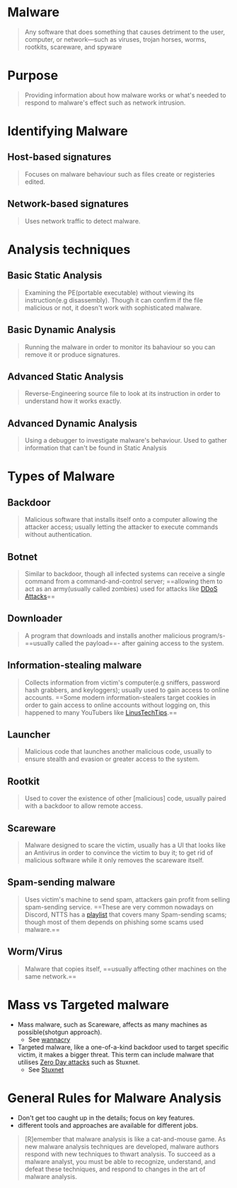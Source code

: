 # Malware
>Any software that does something that causes detriment to the user, computer, or network—such as viruses, trojan horses, worms, rootkits, scareware, and spyware

# Purpose
> Providing information about how malware works or what's needed to respond to malware's effect such as network intrusion.

# Identifying Malware
## Host-based signatures
> Focuses on malware behaviour such as files create or registeries edited.

## Network-based signatures
> Uses network traffic to detect malware.

# Analysis techniques
## Basic Static Analysis
> Examining the PE(portable executable) without viewing its instruction(e.g disassembly). Though it can confirm if the file malicious or not, it doesn't work with sophisticated malware.

## Basic Dynamic Analysis
> Running the malware in order to monitor its bahaviour so you can remove it or produce signatures.

## Advanced Static Analysis
> Reverse-Engineering source file to look at its instruction in order to understand how it works exactly.

## Advanced Dynamic Analysis
> Using a debugger to investigate malware's behaviour. Used to gather information that can't be found in Static Analysis

# Types of Malware
## Backdoor
> Malicious software that installs itself onto a computer allowing the attacker access; usually letting the attacker to execute commands without authentication.

## Botnet
> Similar to backdoor, though all infected systems can receive a single command from a command-and-control server; ==allowing them to act as an army(usually called zombies) used for attacks like [DDoS Attacks]((https://www.cloudflare.com/learning/ddos/what-is-a-ddos-attack/))==

## Downloader
> A program that downloads and installs another malicious program/s-==usually called the payload==- after gaining access to the system.

## Information-stealing malware
> Collects information from victim's computer(e.g sniffers, password hash grabbers, and keyloggers); usually used to gain access to online accounts. ==Some modern information-stealers target cookies in order to gain access to online accounts without logging on, this happened to many YouTubers like [LinusTechTips](https://youtu.be/nYdS3FIu3rI).==

## Launcher
> Malicious code that launches another malicious code, usually to ensure stealth and evasion or greater access to the system.

## Rootkit
>Used to cover the existence of other [malicious] code, usually paired with a backdoor to allow remote access.

## Scareware
> Malware designed to scare the victim, usually has a UI that looks like an Antivirus in order to convince the victim to buy it; to get rid of malicious software while it only removes the scareware itself.

## Spam-sending malware
> Uses victim's machine to send spam, attackers gain profit from selling spam-sending service. ==These are very common nowadays on Discord, NTTS has a [playlist](https://youtube.com/playlist?list=PLEqYobHF0_Nk50vPzBKZFdcYHMzEyhuU3) that covers many Spam-sending scams;  though most of them depends on phishing some scams used malware.== 

## Worm/Virus
> Malware that copies itself, ==usually affecting other machines on the same network.==

# Mass vs Targeted malware
- Mass malware, such as Scareware, affects as many machines as possible(shotgun approach).
	- See [wannacry](https://youtu.be/PKHH_gvJ_hA)
- Targeted malware, like a one-of-a-kind backdoor used to target specific victim, it makes a bigger threat. This term can include malware that utilises [Zero Day attacks](https://www.cloudflare.com/learning/security/threats/zero-day-exploit/) such as Stuxnet.
	- See [Stuxnet](https://fmoviesz.to/movie/zero-days-llrvz/1-1)

# General Rules for Malware Analysis
- Don't get too caught up in the details; focus on key features.
- different tools and approaches are available for different jobs.

> [R]emember that malware analysis is like a cat-and-mouse game. As
> new malware analysis techniques are developed, malware authors respond
> with new techniques to thwart analysis. To succeed as a malware analyst, you
> must be able to recognize, understand, and defeat these techniques, and
> respond to changes in the art of malware analysis.

